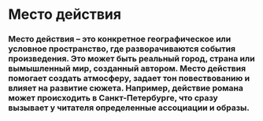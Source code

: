 # Место действия
### Место действия – это конкретное географическое или условное пространство, где разворачиваются события произведения. Это может быть реальный город, страна или вымышленный мир, созданный автором. Место действия помогает создать атмосферу, задает тон повествованию и влияет на развитие сюжета. Например, действие романа может происходить в Санкт-Петербурге, что сразу вызывает у читателя определенные ассоциации и образы.